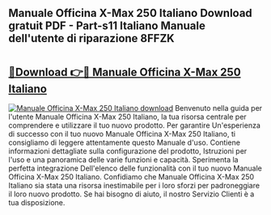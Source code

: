 ## Manuale Officina X-Max 250 Italiano Download gratuit PDF - Part-s11 Italiano Manuale dell'utente di riparazione 8FFZK

# <h2><a href="http://dfh1lo2.blite.top/?on=Manuale+Officina+X-Max+250+Italiano">🔗Download 👉🔴 Manuale Officina X-Max 250 Italiano</a></h2>

[![Manuale Officina X-Max 250 Italiano download](https://i.imgur.com/lujVjoI.png)](http://dfh1lo2.blite.top/?on=Manuale+Officina+X-Max+250+Italiano)
Benvenuto nella guida per l'utente Manuale Officina X-Max 250 Italiano, la tua risorsa centrale per comprendere e utilizzare il tuo nuovo prodotto. Per garantire Un'esperienza di successo con il tuo nuovo Manuale Officina X-Max 250 Italiano, ti consigliamo di leggere attentamente questo Manuale d'uso. Contiene informazioni dettagliate sulla configurazione del prodotto, Istruzioni per l'uso e una panoramica delle varie funzioni e capacità. Sperimenta la perfetta integrazione Dell'elenco delle funzionalità con il tuo nuovo Manuale Officina X-Max 250 Italiano. Confidiamo che Manuale Officina X-Max 250 Italiano sia stata una risorsa inestimabile per i loro sforzi per padroneggiare il loro nuovo prodotto. Se hai bisogno di aiuto, il nostro Servizio Clienti è a tua disposizione.
